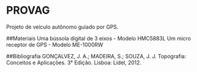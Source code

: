 # PROVAG
Projeto de veículo autônomo guiado por GPS.

##Materiais
Uma bússola digital de 3 eixos - Modelo HMC5883L
Um micro receptor de GPS - Modelo ME-1000RW

##Bibliografia
GONÇALVEZ, J. A.; MADEIRA, S.; SOUZA, J. J. Topografia: Conceitos e Aplicações. 3° Edição. Lisboa: Lidel, 2012.

